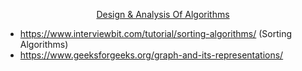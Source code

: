 <div align = "center"> 

[Design & Analysis Of Algorithms]()
  
</div>

- https://www.interviewbit.com/tutorial/sorting-algorithms/ (Sorting Algorithms)
- https://www.geeksforgeeks.org/graph-and-its-representations/

